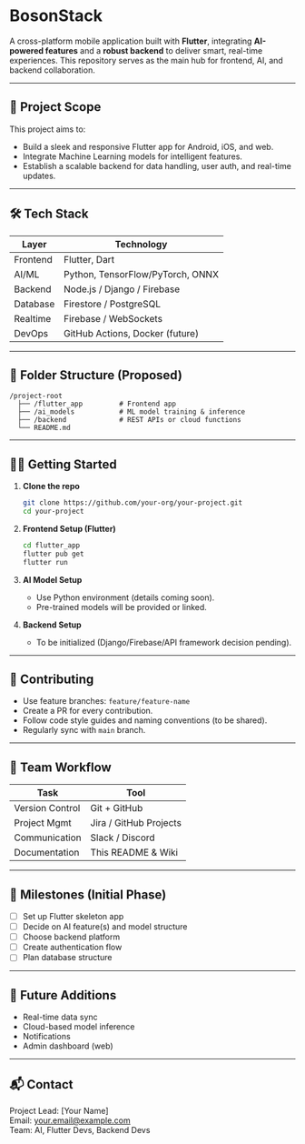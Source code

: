 # BosonStack

A cross-platform mobile application built with **Flutter**, integrating **AI-powered features** and a **robust backend** to deliver smart, real-time experiences. This repository serves as the main hub for frontend, AI, and backend collaboration.

---

## 📌 Project Scope

This project aims to:
- Build a sleek and responsive Flutter app for Android, iOS, and web.
- Integrate Machine Learning models for intelligent features.
- Establish a scalable backend for data handling, user auth, and real-time updates.

---

## 🛠 Tech Stack

| Layer      | Technology                    |
|------------|-------------------------------|
| Frontend   | Flutter, Dart                 |
| AI/ML      | Python, TensorFlow/PyTorch, ONNX |
| Backend    | Node.js / Django / Firebase   |
| Database   | Firestore / PostgreSQL        |
| Realtime   | Firebase / WebSockets         |
| DevOps     | GitHub Actions, Docker (future) |

---

## 🧩 Folder Structure (Proposed)

```
/project-root
  ├── /flutter_app         # Frontend app
  ├── /ai_models           # ML model training & inference
  ├── /backend             # REST APIs or cloud functions
  └── README.md
```

---

## 🧑‍💻 Getting Started

1. **Clone the repo**
   ```bash
   git clone https://github.com/your-org/your-project.git
   cd your-project
   ```

2. **Frontend Setup (Flutter)**
   ```bash
   cd flutter_app
   flutter pub get
   flutter run
   ```

3. **AI Model Setup**
   - Use Python environment (details coming soon).
   - Pre-trained models will be provided or linked.

4. **Backend Setup**
   - To be initialized (Django/Firebase/API framework decision pending).

---

## 🤝 Contributing

- Use feature branches: `feature/feature-name`
- Create a PR for every contribution.
- Follow code style guides and naming conventions (to be shared).
- Regularly sync with `main` branch.

---

## 🔄 Team Workflow

| Task            | Tool                 |
|-----------------|----------------------|
| Version Control | Git + GitHub         |
| Project Mgmt    | Jira / GitHub Projects |
| Communication   | Slack / Discord      |
| Documentation   | This README & Wiki   |

---

## 📅 Milestones (Initial Phase)

- [ ] Set up Flutter skeleton app
- [ ] Decide on AI feature(s) and model structure
- [ ] Choose backend platform
- [ ] Create authentication flow
- [ ] Plan database structure

---

## 🧠 Future Additions

- Real-time data sync
- Cloud-based model inference
- Notifications
- Admin dashboard (web)

---

## 📬 Contact

Project Lead: [Your Name]  
Email: your.email@example.com  
Team: AI, Flutter Devs, Backend Devs  
